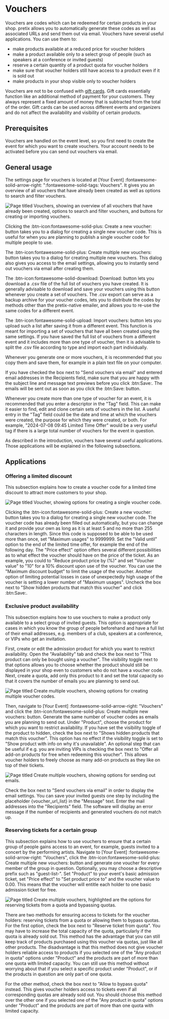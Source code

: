 # Vouchers

Vouchers are codes which can be redeemed for certain products in your shop. 
pretix allows you to automatically generate these codes as well as associated URLs and send them out via email. 
Vouchers have several useful applications. 
You can use them to:

 - make products available at a reduced price for voucher holders
 - make a product available only to a select group of people (such as speakers at a conference or invited guests)
 - reserve a certain quantity of a product quota for voucher holders
 - make sure that voucher holders still have access to a product even if it is sold out
 - make products in your shop visible only to voucher holders

Vouchers are not to be confused with [gift cards](gift-cards.md). 
Gift cards essentially function like an additional method of payment for your customers. 
They always represent a fixed amount of money that is subtracted from the total of the order. 
Gift cards can be used across different events and organizers and do not affect the availability and visibility of certain products. 

## Prerequisites

Vouchers are handled on the event level, so you first need to create the event for which you want to create vouchers. 
Your account needs to be activated before you can send out vouchers via email. 

## General usage

The settings page for vouchers is located at [Your Event] :fontawesome-solid-arrow-right: ":fontawesome-solid-tags: Vouchers". 
It gives you an overview of all vouchers that have already been created as well as options to search and filter vouchers. 

![Page titled Vouchers, showing an overview of all vouchers that have already been created, options to search and filter vouchers, and buttons for creating or importing vouchers.](../assets/screens/vouchers/vouchers-all.png)

Clicking the :btn-icon:fontawesome-solid-plus: Create a new voucher: button takes you to a dialog for creating a single new voucher code. 
This is useful for when you are planning to publish a single voucher code for multiple people to use. 

The :btn-icon:fontawesome-solid-plus: Create multiple new vouchers: button takes you to a dialog for creating multiple new vouchers. 
This dialog also gives you access to the email settings, allowing you to instantly send out vouchers via email after creating them. 

The :btn-icon:fontawesome-solid-download: Download: button lets you download a .csv file of the full list of vouchers you have created. 
It is generally advisable to download and save your vouchers using this button whenever you create a set of vouchers. 
The .csv export can serve as a backup archive for your voucher codes, lets you to distribute the codes by methods other than the pretix-native emailer, and allows you to re-use the same codes for a different event. 

The :btn-icon:fontawesome-solid-upload: Import vouchers: button lets you upload such a list after saving it from a different event. 
This function is meant for importing a set of vouchers that have all been created using the same settings.
If you have saved the full list of vouchers from a different event and it includes more than one type of voucher, then it is advisable to split the .csv file according to type and import each part individually. 

Whenever you generate one or more vouchers, it is recommended that you copy them and save them, for example in a plain text file on your computer. 

If you have checked the box next to "Send vouchers via email" and entered email addresses in the Recipients field, make sure that you are happy with the subject line and message text previews before you click :btn:Save:. 
The emails will be sent out as soon as you click the :btn:Save: button. 

Whenever you create more than one type of voucher for an event, it is recommended that you enter a descriptor in the "Tag" field. 
This can make it easier to find, edit and clone certain sets of vouchers in the list. 
A useful entry in the "Tag" field could be the date and time at which the vouchers were created, the purpose for which they were created, or both. 
For example, "2024-07-08 09:45 Limited Time Offer" would be a very useful tag if there is a large total number of vouchers for the event in question. 

As described in the introduction, vouchers have several useful applications. 
Those applications will be explained in the following subsections. 

## Applications 

### Offering a limited discount 

This subsection explains how to create a voucher code for a limited time discount to attract more customers to your shop. 

![Page titled Voucher, showing options for creating a single voucher code.](../assets/screens/vouchers/create-single.png)

Clicking the :btn-icon:fontawesome-solid-plus: Create a new voucher: button takes you to a dialog for creating a single new voucher code. 
The voucher code has already been filled out automatically, but you can change it and provide your own as long as it is at least 5 and no more than 255 characters in length. 
Since this code is supposed to be able to be used more than once, set "Maximum usages" to 9999999. 
Set the "Valid until" option to the end of the limited time offer, for example the end of the following day. 
The "Price effect" option offers several different possibilities as to what effect the voucher should have on the price of the ticket. 
As an example, you could to "Reduce product price by (%)" and set "Voucher value" to "10" for a 10% discount upon use of the voucher. 
You can use the "Maximum discount budget" to limit the usage of the voucher. 
Another option of limiting potential losses in case of unexpectedly high usage of the voucher is setting a lower number of "Maximum usages". 
Uncheck the box next to "Show hidden products that match this voucher" and click :btn:Save:. 

### Exclusive product availability

This subsection explains how to use vouchers to make a product only available to a select group of invited guests. 
This option is appropriate for cases in which you know the group of people beforehand and have a full list of their email addresses, e.g. members of a club, speakers at a conference, or VIPs who get an invitation. 

First, create or edit the admission product for which you want to restrict availability. 
Open the "Availability" tab and check the box next to "This product can only be bought using a voucher".
The visibility toggle next to that options allows you to choose whether the product should still be displayed in your shop even to customers who do not have a voucher code. 
Next, create a quota, add only this product to it and set the total capacity so that it covers the number of emails you are planning to send out. 

![Page titled Create multiple vouchers, showing options for creating multiple voucher codes.](../assets/screens/vouchers/create-multiple.png)

Then, navigate to [Your Event] :fontawesome-solid-arrow-right: "Vouchers" and click the :btn-icon:fontawesome-solid-plus: Create multiple new vouchers: button. 
Generate the same number of voucher codes as emails you are planning to send out. 
Under "Product", choose the product for which you want to restrict availability. 
If you have set the visibility toggle of the product to hidden, check the box next to "Shows hidden products that match this voucher". 
This option has no effect if the visibility toggle is set to "Show product with info on why it's unavailable". 
An optional step that can be useful if e.g. you are inviting VIPs is checking the box next to "Offer all add-on products for free when redeeming this voucher". 
This allows voucher holders to freely choose as many add-on products as they like on top of their tickets. 

![Page titled Create multiple vouchers, showing options for sending out emails.](../assets/screens/vouchers/send-emails.png)

Check the box next to "Send vouchers via email" in order to display the email settings. 
You can save your invited guests one step by including the placeholder {voucher_url_list} in the "Message" text. 
Enter the mail addresses into the "Recipients" field. 
The software will display an error message if the number of recipients and generated vouchers do not match up. 

### Reserving tickets for a certain group

This subsection explains how to use vouchers to ensure that a certain group of people gains access to an event, for example, guests invited to a concert by the performing artists. 
Navigate to [Your Event] :fontawesome-solid-arrow-right: "Vouchers", click the :btn-icon:fontawesome-solid-plus: Create multiple new vouchers: button and generate one voucher for every member of the group in question.
Optionally, you may choose a descriptive prefix such as "guest-list-". 
Set "Product" to your event's basic admission ticket, set "Price effect" to "Set product price to" and the voucher value to 0.00. 
This means that the voucher will entitle each holder to one basic admission ticket for free. 

![Page titled Create multiple vouchers, highlighted are the options for reserving tickets from a quota and bypassing quotas.](../assets/screens/vouchers/create-multiple-reserve.png)

There are two methods for ensuring access to tickets for the voucher holders: reserving tickets from a quota or allowing them to bypass quotas. 
For the first option, check the box next to "Reserve ticket from quota". 
You may have to increase the total capacity of the quota, particularly if the quota is already sold out. 
This method has the advantage that you can still keep track of products purchased using this voucher via quotas, just like all other products. 
The disadvantage is that this method does not give voucher holders reliable access to products if you selected one of the "Any product in quota" options under "Product" and the products are part of more than one quota with limited capacity. 
You can still use this method without worrying about that if you select a specific product under "Product", or if the products in question are only part of one quota. 

For the other method, check the box next to "Allow to bypass quota" instead. 
This gives voucher holders access to tickets even if all corresponding quotas are already sold out. 
You should choose this method over the other one if you selected one of the "Any product in quota" options under "Product" and the products are part of more than one quota with limited capacity. 